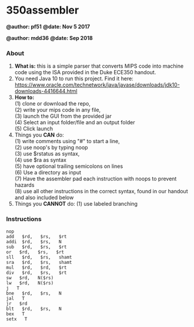 # 350assembler

**@author: pf51**
**@date: Nov 5 2017**

**@author: mdd36**
**@date: Sep 2018**

### About

1. **What is:** this is a simple parser that converts MIPS code into machine code using the ISA provided in the Duke ECE350 handout.
2. You need Java 10 to run this project. Find it here: https://www.oracle.com/technetwork/java/javase/downloads/jdk10-downloads-4416644.html
3. **How to:**   
(1) clone or download the repo,  
(2) write your mips code in any file,   
(3) launch the GUI from the provided jar  
(4) Select an input folder/file and an output folder  
(5) Click launch
4. Things you **CAN** do:  
(1) write comments using "#" to start a line,  
(2) use noop's by typing noop  
(3) use $rstatus as syntax,  
(4) use $ra as syntax  
(5) have optional trailing semicolons on lines  
(6) Use a directory as input  
(7) Have the assembler pad each instruction with noops to prevent hazards  
(8) use all other instructions in the correct syntax, found in our handout and also included below 
5. Things you **CANNOT** do:
(1) use labeled branching

### Instructions

    nop
    add   $rd,   $rs,   $rt
    addi  $rd,   $rs,   N
    sub   $rd,   $rs,   $rt
    or   $rd,   $rs,   $rt
    sll   $rd,   $rs,   shamt
    sra   $rd,   $rs,   shamt
    mul   $rd,   $rd,   $rt
    div   $rd,   $rs,   $rt
    sw   $rd,   N($rs)
    lw   $rd,   N($rs)
    j   T
    bne   $rd,   $rs,   N
    jal   T
    jr   $rd
    blt   $rd,   $rs,   N
    bex   T
    setx   T
